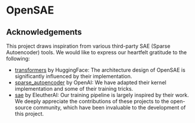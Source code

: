 # OpenSAE



## Acknowledgements

This project draws inspiration from various third-party SAE (Sparse Autoencoder) tools. We would like to express our heartfelt gratitude to the following:

- [transformers](https://github.com/huggingface/transformers) by HuggingFace: The architecture design of OpenSAE is significantly influenced by their implementation.
- [sparse_autoencoder](https://github.com/openai/sparse_autoencoder) by OpenAI: We have adapted their kernel implementation and some of their training tricks.
- [sae](https://github.com/EleutherAI/sae) by EleutherAI: Our training pipeline is largely inspired by their work.
We deeply appreciate the contributions of these projects to the open-source community, which have been invaluable to the development of this project.